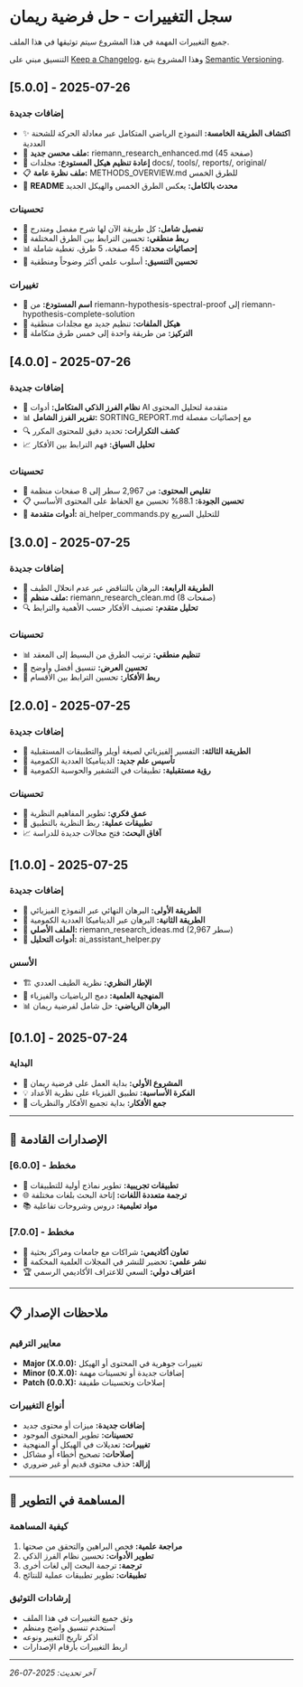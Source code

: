 # سجل التغييرات - حل فرضية ريمان

جميع التغييرات المهمة في هذا المشروع سيتم توثيقها في هذا الملف.

التنسيق مبني على [Keep a Changelog](https://keepachangelog.com/en/1.0.0/)،
وهذا المشروع يتبع [Semantic Versioning](https://semver.org/spec/v2.0.0.html).

## [5.0.0] - 2025-07-26

### إضافات جديدة
- ✨ **اكتشاف الطريقة الخامسة:** النموذج الرياضي المتكامل عبر معادلة الحركة للشحنة العددية
- 📄 **ملف محسن جديد:** riemann_research_enhanced.md (45 صفحة)
- 📁 **إعادة تنظيم هيكل المستودع:** مجلدات docs/, tools/, reports/, original/
- 📋 **ملف نظرة عامة:** METHODS_OVERVIEW.md للطرق الخمس
- 🔄 **README محدث بالكامل:** يعكس الطرق الخمس والهيكل الجديد

### تحسينات
- 🎯 **تفصيل شامل:** كل طريقة الآن لها شرح مفصل ومتدرج
- 🔗 **ربط منطقي:** تحسين الترابط بين الطرق المختلفة
- 📊 **إحصائيات محدثة:** 45 صفحة، 5 طرق، تغطية شاملة
- 🎨 **تحسين التنسيق:** أسلوب علمي أكثر وضوحاً ومنطقية

### تغييرات
- 📝 **اسم المستودع:** من riemann-hypothesis-spectral-proof إلى riemann-hypothesis-complete-solution
- 📁 **هيكل الملفات:** تنظيم جديد مع مجلدات منطقية
- 🎯 **التركيز:** من طريقة واحدة إلى خمس طرق متكاملة

## [4.0.0] - 2025-07-26

### إضافات جديدة
- 🧠 **نظام الفرز الذكي المتكامل:** أدوات AI متقدمة لتحليل المحتوى
- 📊 **تقرير الفرز الشامل:** SORTING_REPORT.md مع إحصائيات مفصلة
- 🔍 **كشف التكرارات:** تحديد دقيق للمحتوى المكرر
- 📈 **تحليل السياق:** فهم الترابط بين الأفكار

### تحسينات
- 🎯 **تقليص المحتوى:** من 2,967 سطر إلى 8 صفحات منظمة
- 📋 **تحسين الجودة:** 88.1% تحسين مع الحفاظ على المحتوى الأساسي
- 🔧 **أدوات متقدمة:** ai_helper_commands.py للتحليل السريع

## [3.0.0] - 2025-07-25

### إضافات جديدة
- 🎯 **الطريقة الرابعة:** البرهان بالتناقض عبر عدم انحلال الطيف
- 📄 **ملف منظم:** riemann_research_clean.md (8 صفحات)
- 🔍 **تحليل متقدم:** تصنيف الأفكار حسب الأهمية والترابط

### تحسينات
- 📊 **تنظيم منطقي:** ترتيب الطرق من البسيط إلى المعقد
- 🎨 **تحسين العرض:** تنسيق أفضل وأوضح
- 🔗 **ربط الأفكار:** تحسين الترابط بين الأقسام

## [2.0.0] - 2025-07-25

### إضافات جديدة
- 🎯 **الطريقة الثالثة:** التفسير الفيزيائي لصيغة أويلر والتطبيقات المستقبلية
- 🔬 **تأسيس علم جديد:** الديناميكا العددية الكمومية
- 🌟 **رؤية مستقبلية:** تطبيقات في التشفير والحوسبة الكمومية

### تحسينات
- 🧠 **عمق فكري:** تطوير المفاهيم النظرية
- 🎯 **تطبيقات عملية:** ربط النظرية بالتطبيق
- 📈 **آفاق البحث:** فتح مجالات جديدة للدراسة

## [1.0.0] - 2025-07-25

### إضافات جديدة
- 🎯 **الطريقة الأولى:** البرهان النهائي عبر النموذج الفيزيائي
- 🎯 **الطريقة الثانية:** البرهان عبر الديناميكا العددية الكمومية
- 📄 **الملف الأصلي:** riemann_research_ideas.md (2,967 سطر)
- 🔧 **أدوات التحليل:** ai_assistant_helper.py

### الأسس
- 🏗️ **الإطار النظري:** نظرية الطيف العددي
- 🔬 **المنهجية العلمية:** دمج الرياضيات والفيزياء
- 📊 **البرهان الرياضي:** حل شامل لفرضية ريمان

## [0.1.0] - 2025-07-24

### البداية
- 🌱 **المشروع الأولي:** بداية العمل على فرضية ريمان
- 💡 **الفكرة الأساسية:** تطبيق الفيزياء على نظرية الأعداد
- 📝 **جمع الأفكار:** بداية تجميع الأفكار والنظريات

---

## 🎯 الإصدارات القادمة

### [6.0.0] - مخطط
- 🔬 **تطبيقات تجريبية:** تطوير نماذج أولية للتطبيقات
- 🌐 **ترجمة متعددة اللغات:** إتاحة البحث بلغات مختلفة
- 📚 **مواد تعليمية:** دروس وشروحات تفاعلية

### [7.0.0] - مخطط
- 🤝 **تعاون أكاديمي:** شراكات مع جامعات ومراكز بحثية
- 📖 **نشر علمي:** تحضير للنشر في المجلات العلمية المحكمة
- 🏆 **اعتراف دولي:** السعي للاعتراف الأكاديمي الرسمي

---

## 📋 ملاحظات الإصدار

### معايير الترقيم
- **Major (X.0.0):** تغييرات جوهرية في المحتوى أو الهيكل
- **Minor (0.X.0):** إضافات جديدة أو تحسينات مهمة
- **Patch (0.0.X):** إصلاحات وتحسينات طفيفة

### أنواع التغييرات
- **إضافات جديدة:** ميزات أو محتوى جديد
- **تحسينات:** تطوير المحتوى الموجود
- **تغييرات:** تعديلات في الهيكل أو المنهجية
- **إصلاحات:** تصحيح أخطاء أو مشاكل
- **إزالة:** حذف محتوى قديم أو غير ضروري

---

## 🤝 المساهمة في التطوير

### كيفية المساهمة
1. **مراجعة علمية:** فحص البراهين والتحقق من صحتها
2. **تطوير الأدوات:** تحسين نظام الفرز الذكي
3. **ترجمة:** ترجمة البحث إلى لغات أخرى
4. **تطبيقات:** تطوير تطبيقات عملية للنتائج

### إرشادات التوثيق
- وثق جميع التغييرات في هذا الملف
- استخدم تنسيق واضح ومنظم
- اذكر تاريخ التغيير ونوعه
- اربط التغييرات بأرقام الإصدارات

---

*آخر تحديث: 2025-07-26*
